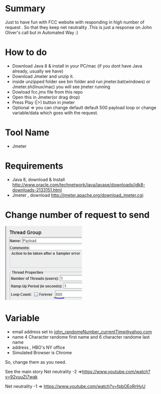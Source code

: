# Summary 
Just to have fun with FCC website with responding in high number of request . So that they keep net neutrality .This is just a response on John Oliver's call but in Automated Way :) 

# How to do
- Download Java 8 & install in your PC/mac (if you dont have Java already, usually we have)
- Download Jmeter and unzip it. 
- inside unzipped folder see bin folder and run jmeter.bat(windows) or Jmeter.sh(linux/mac) you will see jmeter running
- Dowload fcc.jmx file from this repo
- Open this in Jmeter(or drag drop)
- Press Play (|>) button in jmeter 
- Optional => you can change default default 500 payload loop or change variable/data which goes with the request. 

# Tool Name
- Jmeter 

# Requirements 
- Java 8, download & Install http://www.oracle.com/technetwork/java/javase/downloads/jdk8-downloads-2133151.html
- Jmeter , download http://jmeter.apache.org/download_jmeter.cgi

# Change number of request to send
![change Number of Request](payload_loop.JPG)

# Variable 
- email address set to john_randomeNumber_currentTime@yahoo.com
- name 4 Character randome first name and 6 character randome last name  
- address , HBO's NY office 
- Simulated Browser is Chrome

So, change them as you need. 

See the main story 
Net neutrality -2 =>https://www.youtube.com/watch?v=92vuuZt7wak

Net neutrality -1 => https://www.youtube.com/watch?v=fpbOEoRrHyU
